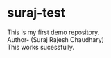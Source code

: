 # suraj-test
This is my first demo repository.
<br>
Author- (Suraj Rajesh Chaudhary)
<br>
This works sucessfully.
